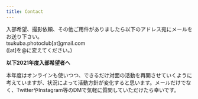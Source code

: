 ```yaml
---
title: Contact
---
```

入部希望、撮影依頼、その他ご用件がありましたら以下のアドレス宛にメールをお送り下さい。\
tsukuba.photoclub\[at]gmail.com\
(\[at]を@に変えてください。)

**以下2021年度入部希望者へ**

本年度はオンラインも使いつつ、できるだけ対面の活動を再開させていくように考えていますが、状況によって活動方針が変化すると思います。メールだけでなく、TwitterやInstagram等のDMで気軽に質問していただけたら幸いです。